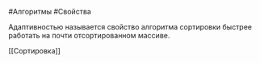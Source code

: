 #Алгоритмы #Свойства 

Адаптивностью называется свойство алгоритма сортировки быстрее работать на почти отсортированном массиве.

[[Сортировка]]